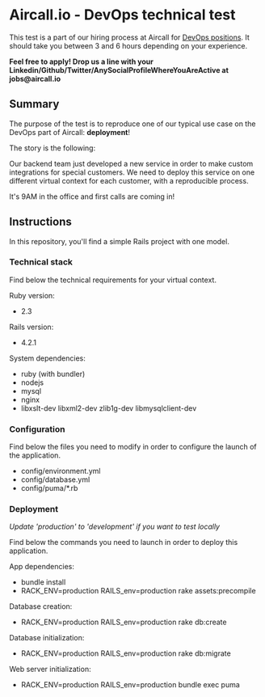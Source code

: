 # Aircall.io - DevOps technical test

This test is a part of our hiring process at Aircall for [DevOps positions](https://aircall.io/jobs#SystemAdministrator). It should take you between 3 and 6 hours depending on your experience.

__Feel free to apply! Drop us a line with your Linkedin/Github/Twitter/AnySocialProfileWhereYouAreActive at jobs@aircall.io__


## Summary

The purpose of the test is to reproduce one of our typical use case on the DevOps part of Aircall: __deployment__!

The story is the following:

Our backend team just developed a new service in order to make custom integrations for special customers. We need to deploy this service on one different virtual context for each customer, with a reproducible process.

It's 9AM in the office and first calls are coming in!


## Instructions

In this repository, you'll find a simple Rails project with one model.

### Technical stack

Find below the technical requirements for your virtual context.

Ruby version:
- 2.3

Rails version:
- 4.2.1

System dependencies:
- ruby (with bundler)
- nodejs
- mysql
- nginx
- libxslt-dev libxml2-dev zlib1g-dev libmysqlclient-dev

### Configuration

Find below the files you need to modify in order to configure the launch of the application.

- config/environment.yml
- config/database.yml
- config/puma/*.rb

### Deployment
_Update 'production' to 'development' if you want to test locally_

Find below the commands you need to launch in order to deploy this application.

App dependencies:
- bundle install
- RACK_ENV=production RAILS_env=production rake assets:precompile

Database creation:
- RACK_ENV=production RAILS_env=production rake db:create

Database initialization:
- RACK_ENV=production RAILS_env=production rake db:migrate

Web server initialization:
- RACK_ENV=production RAILS_env=production bundle exec puma
